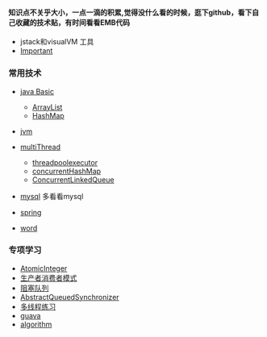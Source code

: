 #### 知识点不关乎大小，一点一滴的积累,觉得没什么看的时候，逛下github，看下自己收藏的技术贴，有时间看看EMB代码
- jstack和visualVM 工具
- [Important](https://github.com/bigwanggang/JAVA/blob/master/md/Important.md)

### 常用技术
- [java Basic](https://github.com/bigwanggang/JAVA/blob/master/md/nubility.md)
  - [ArrayList](https://github.com/bigwanggang/JAVA/blob/master/md/ArrayList.md)
  - [HashMap](https://github.com/bigwanggang/JAVA/blob/master/md/HashMap.md)
- [jvm](https://github.com/bigwanggang/JAVA/blob/master/md/javap.md)
- [multiThread](https://github.com/bigwanggang/JAVA/blob/master/md/thread.md)
  - [threadpoolexecutor](https://github.com/bigwanggang/JAVA/blob/master/md/threadpoolexecutor.md)
  - [concurrentHashMap](https://github.com/bigwanggang/JAVA/blob/master/md/concurrentHashMap.md)
  - [ConcurrentLinkedQueue](https://github.com/bigwanggang/JAVA/blob/master/md/ConcurrentLinkedQueue.md)
  
- [mysql](https://github.com/bigwanggang/JAVA/blob/master/md/mysql.md) 多看看mysql
- [spring](https://github.com/bigwanggang/JAVA/blob/master/md/spring.md)
- [word](https://github.com/bigwanggang/JAVA/blob/master/md/english.md)

### 专项学习
- [AtomicInteger](https://github.com/bigwanggang/JAVA/blob/master/md/AtomicInteger.md)
- [生产者消费者模式](https://github.com/bigwanggang/JAVA/blob/master/md/producerConsumer.md)
- [阻塞队列](https://github.com/bigwanggang/JAVA/blob/master/md/blockingQueue.md)
- [AbstractQueuedSynchronizer](https://github.com/bigwanggang/JAVA/blob/master/md/AbstractQueuedSynchronizer.md)
- [多线程练习](https://github.com/bigwanggang/JAVA/blob/master/md/multithread.md)
- [guava](https://github.com/bigwanggang/JAVA/blob/master/md/guava.md)
- [algorithm](https://github.com/bigwanggang/JAVA/blob/master/md/algorithm.md)
